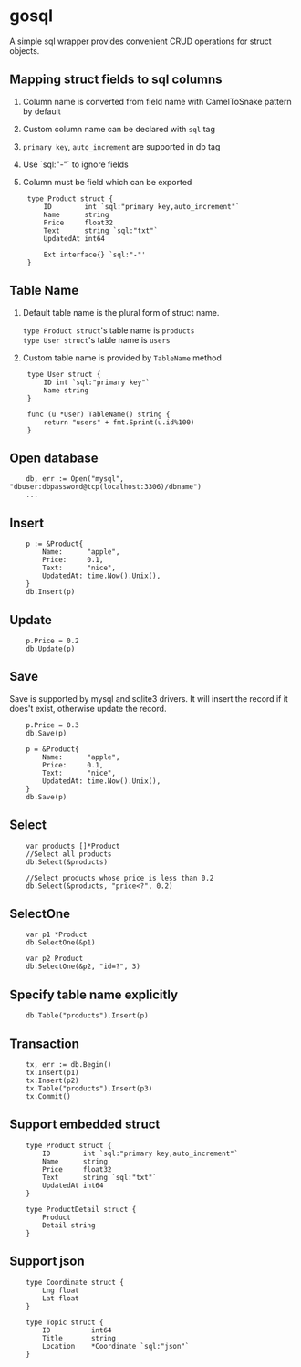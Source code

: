 # gosql

A simple sql wrapper provides convenient CRUD operations for struct objects.
 
## Mapping struct fields to sql columns
1. Column name is converted from field name with CamelToSnake pattern by default
1. Custom column name can be declared with `sql` tag 
1. `primary key`, `auto_increment` are supported in db tag
1. Use \`sql:"-"\` to ignore fields
1. Column must be field which can be exported

        type Product struct {
    	    ID        int `sql:"primary key,auto_increment"`
    	    Name      string
    	    Price     float32
    	    Text      string `sql:"txt"`
    	    UpdatedAt int64
    	    
    	    Ext interface{} `sql:"-"'
        }
        
## Table Name
1. Default table name is the plural form of struct name. 

    `type Product struct`'s table name is `products`  
    `type User struct`'s table name is `users`
1. Custom table name is provided by `TableName` method

        type User struct {
            ID int `sql:"primary key"`
            Name string
        }
        
        func (u *User) TableName() string {
            return "users" + fmt.Sprint(u.id%100)
        }

## Open database

    	db, err := Open("mysql", "dbuser:dbpassword@tcp(localhost:3306)/dbname")
    	...

## Insert

        p := &Product{
            Name:      "apple",
            Price:     0.1,
            Text:      "nice",
            UpdatedAt: time.Now().Unix(),
        }
        db.Insert(p)
        
## Update

        p.Price = 0.2
        db.Update(p)
        
## Save
Save is supported by mysql and sqlite3 drivers. It will insert the record if it does't exist, otherwise update the record.
       
        p.Price = 0.3
        db.Save(p)
        
        p = &Product{
            Name:      "apple",
            Price:     0.1,
            Text:      "nice",
            UpdatedAt: time.Now().Unix(),
        }
        db.Save(p)
        
## Select

        var products []*Product
        //Select all products
        db.Select(&products)
        
        //Select products whose price is less than 0.2
        db.Select(&products, "price<?", 0.2)
        
## SelectOne

        var p1 *Product
        db.SelectOne(&p1)
     
        var p2 Product
        db.SelectOne(&p2, "id=?", 3)
        
## Specify table name explicitly

        db.Table("products").Insert(p)
        
## Transaction
        
        tx, err := db.Begin()
        tx.Insert(p1)
        tx.Insert(p2)
        tx.Table("products").Insert(p3)
        tx.Commit()
        
## Support embedded struct
        
        type Product struct {
            ID        int `sql:"primary key,auto_increment"`
            Name      string
            Price     float32
            Text      string `sql:"txt"`
            UpdatedAt int64
        }
        
        type ProductDetail struct {
            Product
            Detail string
        }

## Support json

        type Coordinate struct {
            Lng float
            Lat float
        }
        
        type Topic struct {
            ID          int64
            Title       string
            Location    *Coordinate `sql:"json"`
        }